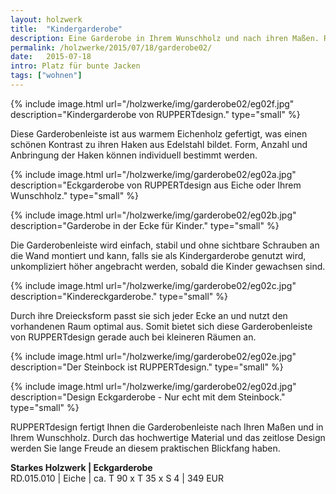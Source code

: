 ```yaml
---
layout: holzwerk
title:  "Kindergarderobe"
description: Eine Garderobe in Ihrem Wunschholz und nach ihren Maßen. RUPPERTdesign fertigt die passende Garderobe für jede Ecke, individuell und persönlich.
permalink: /holzwerke/2015/07/18/garderobe02/
date:   2015-07-18
intro: Platz für bunte Jacken
tags: ["wohnen"]
---
```


{% include image.html url="/holzwerke/img/garderobe02/eg02f.jpg" description="Kindergarderobe von RUPPERTdesign." type="small" %}

Diese Garderobenleiste ist aus warmem Eichenholz gefertigt, was einen schönen Kontrast zu ihren Haken aus Edelstahl bildet. 
Form, Anzahl und Anbringung der Haken können individuell bestimmt werden.  


{% include image.html url="/holzwerke/img/garderobe02/eg02a.jpg" description="Eckgarderobe von RUPPERTdesign aus Eiche oder Ihrem Wunschholz." type="small" %}


{% include image.html url="/holzwerke/img/garderobe02/eg02b.jpg" description="Garderobe in der Ecke für Kinder." type="small" %}


Die Garderobenleiste wird einfach, stabil und ohne sichtbare Schrauben an die Wand montiert und kann, 
falls sie als Kindergarderobe genutzt wird, unkompliziert höher angebracht werden, sobald die Kinder gewachsen sind. 


{% include image.html url="/holzwerke/img/garderobe02/eg02c.jpg" description="Kindereckgarderobe." type="small" %}


Durch ihre Dreiecksform passt sie sich jeder Ecke an und nutzt den vorhandenen Raum optimal aus. 
Somit bietet sich diese Garderobenleiste von RUPPERTdesign gerade auch bei kleineren Räumen an.   

{% include image.html url="/holzwerke/img/garderobe02/eg02e.jpg" description="Der Steinbock ist RUPPERTdesign." type="small" %}


{% include image.html url="/holzwerke/img/garderobe02/eg02d.jpg" description="Design Eckgarderobe - Nur echt mit dem Steinbock." type="small" %}


RUPPERTdesign fertigt Ihnen die Garderobenleiste nach Ihren Maßen und in Ihrem Wunschholz. 
Durch das hochwertige Material und das zeitlose Design werden Sie lange Freude an diesem praktischen Blickfang haben. 


**Starkes Holzwerk \| Eckgarderobe**    
RD.015.010  \| 	Eiche \| ca. T 90 x T 35 x S 4 \| 349 EUR
